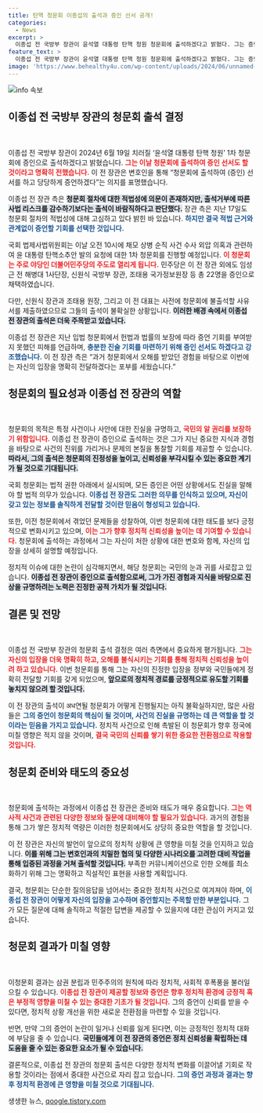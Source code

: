 ```yaml
---
title: 탄핵 청문회 이종섭의 출석과 증인 선서 공개!
categories:
  - News
excerpt: >
  이종섭 전 국방부 장관이 윤석열 대통령 탄핵 청원 청문회에 출석하겠다고 밝혔다. 그는 증인 선서를 통해 오해를 불식시키고 사실을 밝혔다며, 이번 청문회에 대한 적법성은 의문으로 남겼다. 클릭하여 깊이 있는 이야기 속으로 들어가보세요!
feature_text: >
  이종섭 전 국방부 장관이 윤석열 대통령 탄핵 청원 청문회에 출석하겠다고 밝혔다. 그는 증인 선서를 통해 오해를 불식시키고 사실을 밝혔다며, 이번 청문회에 대한 적법성은 의문으로 남겼다. 클릭하여 깊이 있는 이야기 속으로 들어가보세요!
image: 'https://www.behealthy4u.com/wp-content/uploads/2024/06/unnamed-file.png'
---
```


<p><img src="https://www.behealthy4u.com/wp-content/uploads/2024/06/unnamed-file.png" alt="info 속보" /></p>

<h2 data-ke-size="size26">이종섭 전 국방부 장관의 청문회 출석 결정</h2>

<p data-ke-size="size16">&nbsp;</p>

<p>이종섭 전 국방부 장관이 2024년 6월 19일 치러질 ‘윤석열 대통령 탄핵 청원’ 1차 청문회에 증인으로 출석하겠다고 밝혔습니다. <b><span style="color: #ee2323;">그는 이날 청문회에 출석하여 증인 선서도 할 것이라고 명확히 전했습니다.</span></b> 이 전 장관은 변호인을 통해 “청문회에 출석하여 (증인) 선서를 하고 당당하게 증언하겠다”는 의지를 표명했습니다.</p>

<p>이종섭 전 장관 측은 <b><span style="background-color: #21538527;">청문회 절차에 대한 적법성에 의문이 존재하지만, 출석거부에 따른 사법 리스크를 감수하기보다는 출석이 바람직하다고 판단했다.</span></b> 장관 측은 지난 17일도 청문회 절차의 적법성에 대해 고심하고 있다 밝힌 바 있습니다. <b><span style="color: #1a5490;">하지만 결국 적법 근거와 관계없이 증언할 기회를 선택한 것입니다.</span></b></p>

<p>국회 법제사법위원회는 이날 오전 10시에 채모 상병 순직 사건 수사 외압 의혹과 관련하여 윤 대통령 탄핵소추안 발의 요청에 대한 1차 청문회를 진행할 예정입니다. <b><span style="color: #ee2323;">이 청문회는 주로 야당인 더불어민주당의 주도로 열리게 됩니다.</span></b> 민주당은 이 전 장관 외에도 임성근 전 해병대 1사단장, 신원식 국방부 장관, 조태용 국가정보원장 등 총 22명을 증인으로 채택하였습니다. </p>

<p>다만, 신원식 장관과 조태용 원장, 그리고 이 전 대표는 사전에 청문회에 불출석할 사유서를 제출하였으므로 그들의 출석이 불확실한 상황입니다. <b><span style="background-color: #21538527;">이러한 배경 속에서 이종섭 전 장관의 출석은 더욱 주목받고 있습니다.</span></b> </p>

<p>이종섭 전 장관은 지난 입법 청문회에서 헌법과 법률의 보장에 따라 증언 기회를 부여받지 못했던 피해를 언급하며, <b><span style="color: #1a5490;">충분한 진술 기회를 마련하기 위해 증인 선서도 하겠다고 강조했습니다.</span></b> 이 전 장관 측은 “과거 청문회에서 오해를 받았던 경험을 바탕으로 이번에는 자신의 입장을 명확히 전달하겠다는 포부를 세웠습니다.”</p>

<h2 data-ke-size="size26">청문회의 필요성과 이종섭 전 장관의 역할</h2>

<p data-ke-size="size16">&nbsp;</p>

<p>청문회의 목적은 특정 사건이나 사안에 대한 진실을 규명하고, <b><span style="color: #ee2323;">국민의 알 권리를 보장하기 위함입니다.</span></b> 이종섭 전 장관이 증인으로 출석하는 것은 그가 지닌 중요한 지식과 경험을 바탕으로 사건의 진위를 가리거나 문제의 본질을 통찰할 기회를 제공할 수 있습니다. <b><span style="background-color: #21538527;">따라서, 그의 출석은 청문회의 진정성을 높이고, 신뢰성을 부각시킬 수 있는 중요한 계기가 될 것으로 기대됩니다.</span></b> </p>

<p>국회 청문회는 법적 권한 아래에서 실시되며, 모든 증인은 어떤 상황에서도 진실을 말해야 할 법적 의무가 있습니다. <b><span style="color: #1a5490;">이종섭 전 장관도 그러한 의무를 인식하고 있으며, 자신이 갖고 있는 정보를 솔직하게 전달할 것이란 믿음이 형성되고 있습니다.</span></b> </p>

<p>또한, 이전 청문회에서 겪었던 문제들을 성찰하여, 이번 청문회에 대한 태도를 보다 긍정적으로 변화시키고 있으며, <b><span style="color: #ee2323;">이는 그가 향후 정치적 신뢰성을 높이는 데 기여할 수 있습니다.</span></b> 청문회에 출석하는 과정에서 그는 자신이 처한 상황에 대한 변호와 함께, 자신의 입장을 상세히 설명할 예정입니다.</p>

<p>정치적 이슈에 대한 논란이 심각해지면서, 해당 청문회는 국민의 눈과 귀를 사로잡고 있습니다. <b><span style="background-color: #21538527;">이종섭 전 장관이 증인으로 출석함으로써, 그가 가진 경험과 지식을 바탕으로 진상을 규명하려는 노력은 진정한 공적 가치가 될 것입니다.</span></b> </p>

<h2 data-ke-size="size26">결론 및 전망</h2>

<p data-ke-size="size16">&nbsp;</p>

<p>이종섭 전 국방부 장관의 청문회 출석 결정은 여러 측면에서 중요하게 평가됩니다. <b><span style="color: #ee2323;">그는 자신의 입장을 더욱 명확히 하고, 오해를 불식시키는 기회를 통해 정치적 신뢰성을 높이려 하고 있습니다.</span></b> 이번 청문회를 통해 그는 자신의 진정한 입장을 정부와 국민들에게 정확히 전달할 기회를 갖게 되었으며, <b><span style="background-color: #21538527;">앞으로의 정치적 경로를 긍정적으로 유도할 기회를 놓치지 않으려 할 것입니다.</span></b> </p>

<p>이 전 장관의 출석이 अध연될 청문회가 어떻게 진행될지는 아직 불확실하지만, 많은 사람들은 <b><span style="color: #1a5490;">그의 증언이 청문회의 핵심이 될 것이며, 사건의 진실을 규명하는 데 큰 역할을 할 것이라는 믿음을 가지고 있습니다.</span></b> 정치적 사건으로 인해 촉발된 이 청문회가 향후 정국에 미칠 영향은 적지 않을 것이며, <b><span style="color: #ee2323;">결국 국민의 신뢰를 쌓기 위한 중요한 전환점으로 작용할 것입니다.</span></b> </p>

<h2 data-ke-size="size26">청문회 준비와 태도의 중요성</h2>

<p data-ke-size="size16">&nbsp;</p>

<p>청문회에 출석하는 과정에서 이종섭 전 장관은 준비와 태도가 매우 중요합니다. <b><span style="color: #ee2323;">그는 역사적 사건과 관련된 다양한 정보와 질문에 대비해야 할 필요가 있습니다.</span></b> 과거의 경험을 통해 그가 쌓은 정치적 역량은 이러한 청문회에서도 상당히 중요한 역할을 할 것입니다.</p>

<p>이 전 장관은 자신의 발언이 앞으로의 정치적 상황에 큰 영향을 미칠 것을 인지하고 있습니다. <b><span style="background-color: #21538527;">이를 위해 그는 변호인과의 치밀한 협의 및 다양한 시나리오를 고려한 대비 작업을 통해 입증된 과정을 거쳐 출석할 것입니다.</span></b> 부족한 커뮤니케이션으로 인한 오해를 최소화하기 위해 그는 명확하고 직설적인 표현을 사용할 계획입니다.</p>

<p>결국, 청문회는 단순한 질의응답을 넘어서는 중요한 정치적 사건으로 여겨져야 하며, <b><span style="color: #1a5490;">이종섭 전 장관이 어떻게 자신의 입장을 고수하며 증언할지는 주목할 만한 부분입니다.</span></b> 그가 모든 질문에 대해 솔직하고 적절한 답변을 제공할 수 있을지에 대한 관심이 커지고 있습니다.</p>

<h2 data-ke-size="size26">청문회 결과가 미칠 영향</h2>

<p data-ke-size="size16">&nbsp;</p>

<p>이청문회 결과는 삼권 분립과 민주주의의 원칙에 따라 정치적, 사회적 후폭풍을 불러일으킬 수 있습니다. <b><span style="color: #ee2323;">이종섭 전 장관이 제공할 정보와 증언은 향후 정치적 환경에 긍정적 혹은 부정적 영향을 미칠 수 있는 중대한 기초가 될 것입니다.</span></b> 그의 증언이 신뢰를 받을 수 있다면, 정치적 상황 개선을 위한 새로운 전환점을 마련할 수 있을 것입니다.</p>

<p>반면, 만약 그의 증언이 논란이 일거나 신뢰를 잃게 된다면, 이는 긍정적인 정치적 대화에 부담을 줄 수 있습니다. <b><span style="background-color: #21538527;">국민들에게 이 전 장관의 증언은 정치 신뢰성을 확립하는 데 도움을 줄 수 있는 중요한 요소가 될 수 있습니다.</span></b> </p>

<p>결론적으로, 이종섭 전 장관의 청문회 출석은 다양한 정치적 변화를 이끌어낼 기회로 작용할 것이라는 점에서 중대한 사건으로 자리 잡고 있습니다. <b><span style="color: #1a5490;">그의 증언 과정과 결과는 향후 정치적 환경에 큰 영향을 미칠 것으로 기대됩니다.</span></b></p>
생생한 뉴스, <a href="https://qoogle.tistory.com" rel="dofollow">qoogle.tistory.com</a>


